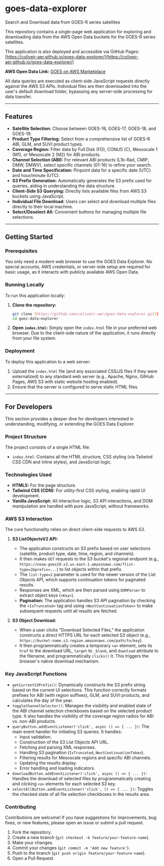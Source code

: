 # goes-data-explorer
Search and Download data from GOES-R series satellites

This repository contains a single-page web application for exploring and downloading data from the AWS Open Data buckets for the GOES-R series satellites.

This application is also deployed and accessible via GitHub Pages:
[https://coliveir-aer.github.io/goes-data-explorer/](https://coliveir-aer.github.io/goes-data-explorer/)

**AWS Open Data Link:** [GOES on AWS Marketplace](https://aws.amazon.com/marketplace/pp/prodview-ngejrbcumyjtu?sr=0-33&ref_=beagle&applicationId=AWSMPContessa)

All data queries are executed as client-side JavaScript requests directly against the AWS S3 APIs. Individual files are then downloaded into the user's default download folder, bypassing any server-side processing for data transfer.

---

## Features

* **Satellite Selection:** Choose between GOES-16, GOES-17, GOES-18, and GOES-19.
* **Product Type Filtering:** Select from a comprehensive list of GOES-R ABI, GLM, and SUVI product types.
* **Coverage Region:** Filter data by Full Disk (FD), CONUS (C), Mesoscale 1 (M1), or Mesoscale 2 (M2) for ABI products.
* **Channel Selection (ABI):** For relevant ABI products (L1b-Rad, CMIP, DMW, DMWV), select specific channels (01-16) to refine your search.
* **Date and Time Specification:** Pinpoint data for a specific date (UTC) and hour/minute (UTC).
* **S3 Prefix Generation:** Automatically generates the S3 prefix used for queries, aiding in understanding the data structure.
* **Client-Side S3 Querying:** Directly lists available files from AWS S3 buckets using JavaScript.
* **Individual File Download:** Users can select and download multiple files directly to their local machine.
* **Select/Deselect All:** Convenient buttons for managing multiple file selections.

---

## Getting Started

### Prerequisites

You only need a modern web browser to use the GOES Data Explorer. No special accounts, AWS credentials, or server-side setup are required for basic usage, as it interacts with publicly available AWS Open Data.

### Running Locally

To run this application locally:

1.  **Clone the repository:**
    ```bash
    git clone [https://github.com/coliveir-aer/goes-data-explorer.git](https://github.com/coliveir-aer/goes-data-explorer.git)
    cd goes-data-explorer
    ```
2.  **Open `index.html`:**
    Simply open the `index.html` file in your preferred web browser. Due to the client-side nature of the application, it runs directly from your file system.

### Deployment

To deploy this application to a web server:

1.  Upload the `index.html` file (and any associated CSS/JS files if they were externalized) to any standard web server (e.g., Apache, Nginx, GitHub Pages, AWS S3 with static website hosting enabled).
2.  Ensure that the server is configured to serve static HTML files.


---

## For Developers

This section provides a deeper dive for developers interested in understanding, modifying, or extending the GOES Data Explorer.

### Project Structure

The project consists of a single HTML file:

* `index.html`: Contains all the HTML structure, CSS styling (via Tailwind CSS CDN and inline styles), and JavaScript logic.

### Technologies Used

* **HTML5:** For the page structure.
* **Tailwind CSS (CDN):** For utility-first CSS styling, enabling rapid UI development.
* **Vanilla JavaScript:** All interactive logic, S3 API interactions, and DOM manipulation are handled with pure JavaScript, without frameworks.

### AWS S3 Interaction

The core functionality relies on direct client-side requests to AWS S3.

1.  **S3 ListObjectsV2 API:**
    * The application constructs an S3 prefix based on user selections (satellite, product type, date, time, region, and channels).
    * It then makes `GET` requests to the S3 bucket's regional endpoint (e.g., `https://noaa-goes19.s3.us-east-1.amazonaws.com/?list-type=2&prefix=...`) to list objects within that prefix.
    * The `list-type=2` parameter is used for the newer version of the List Objects API, which supports continuation tokens for paginated results.
    * Responses are XML, which are then parsed using `DOMParser` to extract object keys (`<Key>`).
    * **Pagination:** The application handles S3 API pagination by checking the `<IsTruncated>` tag and using `<NextContinuationToken>` to make subsequent requests until all results are fetched.

2.  **S3 Object Download:**
    * When a user clicks "Download Selected Files," the application constructs a direct HTTPS URL for each selected S3 object (e.g., `https://bucket-name.s3.region.amazonaws.com/path/to/key`).
    * It then programmatically creates a temporary `<a>` element, sets its `href` to the download URL, `target` to `_blank`, and `download` attribute to the filename, and programmatically `clicks()` it. This triggers the browser's native download mechanism.

### Key JavaScript Functions

* `getCurrentS3Prefix()`: Dynamically constructs the S3 prefix string based on the current UI selections. This function correctly formats prefixes for ABI (with region suffixes), GLM, and SUVI products, and calculates the day of the year.
* `toggleChannelSelector()`: Manages the visibility and enabled state of the ABI channel selection checkboxes based on the selected product type. It also handles the visibility of the coverage region radios for ABI vs. non-ABI products.
* `queryButton.addEventListener('click', async () => { ... })`: The main event handler for initiating S3 queries. It handles:
    * Input validation.
    * Construction of the S3 List Objects API URL.
    * Fetching and parsing XML responses.
    * Handling S3 pagination (`IsTruncated`, `NextContinuationToken`).
    * Filtering results for Mesoscale regions and specific ABI channels.
    * Updating the results display.
    * Error handling and loading indicators.
* `downloadButton.addEventListener('click', async () => { ... })`: Handles the download of selected files by programmatically creating and clicking `<a>` elements for each selected S3 key.
* `selectAllButton.addEventListener('click', () => { ... })`: Toggles the checked state of all file selection checkboxes in the results area.


### Contributing

Contributions are welcome! If you have suggestions for improvements, bug fixes, or new features, please open an issue or submit a pull request.

1.  Fork the repository.
2.  Create a new branch (`git checkout -b feature/your-feature-name`).
3.  Make your changes.
4.  Commit your changes (`git commit -m 'Add new feature'`).
5.  Push to the branch (`git push origin feature/your-feature-name`).
6.  Open a Pull Request.
